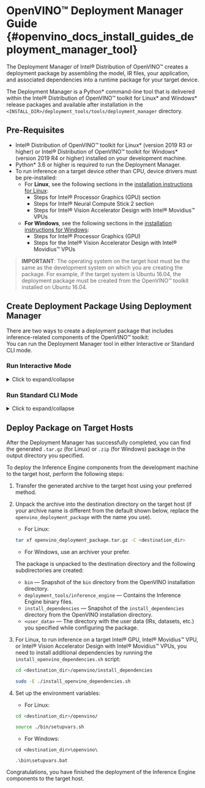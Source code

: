 # OpenVINO™ Deployment Manager Guide {#openvino_docs_install_guides_deployment_manager_tool}

The Deployment Manager of Intel® Distribution of OpenVINO™ creates a deployment package by assembling the model, IR files, your application, and associated dependencies into a runtime package for your target device.

The Deployment Manager is a Python\* command-line tool that is delivered within the Intel® Distribution of OpenVINO™ toolkit for Linux\* and Windows\* release packages and available after installation in the `<INSTALL_DIR>/deployment_tools/tools/deployment_manager` directory.

## Pre-Requisites

* Intel® Distribution of OpenVINO™ toolkit for Linux\* (version 2019 R3 or higher) or Intel® Distribution of OpenVINO™ toolkit for Windows\* (version 2019 R4 or higher) installed on your development machine.
* Python\* 3.6 or higher is required to run the Deployment Manager.
* To run inference on a target device other than CPU, device drivers must be pre-installed:
   * For **Linux**, see the following sections in the [installation instructions for Linux](../install_guides/installing_openvino_linux.md): 
     * Steps for Intel® Processor Graphics (GPU) section 
     * Steps for Intel® Neural Compute Stick 2 section
     * Steps for Intel® Vision Accelerator Design with Intel® Movidius™ VPUs
   * **For Windows**, see the following sections in the [installation instructions for Windows](../install_guides/installing_openvino_windows.md):
     * Steps for Intel® Processor Graphics (GPU)
     * Steps for the Intel® Vision Accelerator Design with Intel® Movidius™ VPUs
     

> **IMPORTANT**: The operating system on the target host must be the same as the development system on which you are creating the package. For example, if the target system is Ubuntu 16.04, the deployment package must be created from the OpenVINO™ toolkit installed on Ubuntu 16.04.     

## Create Deployment Package Using Deployment Manager

There are two ways to create a deployment package that includes inference-related components of the OpenVINO™ toolkit: <br>
You can run the Deployment Manager tool in either Interactive or Standard CLI mode.

### Run Interactive Mode
<details>
  <summary>Click to expand/collapse</summary>
  
Interactive mode provides a user-friendly command-line interface that will guide you through the process with text prompts.

1. To launch the Deployment Manager in the interactive mode, open a new terminal window, go to the Deployment Manager tool directory and run the tool script without parameters:
   ```sh
   <INSTALL_DIR>/deployment_tools/tools/deployment_manager
   ```
   ```sh
   ./deployment_manager.py
   ``` 
2. The target device selection dialog is displayed:
![Deployment Manager selection dialog](../img/selection_dialog.png "Deployment Manager selection dialog")
Use the options provided on the screen to complete selection of the target devices and press **Enter** to proceed to the package generation dialog. if you want to interrupt the generation process and exit the program, type **q** and press **Enter**.
3. Once you accept the selection, the package generation dialog is displayed:
![Deployment Manager configuration dialog](../img/configuration_dialog.png "Deployment Manager configuration dialog")
   1. The target devices you have selected at the previous step appear on the screen. If you want to change the selection, type **b** and press **Enter** to go back to the previous screen. 
   
   2. Use the options provided to configure the generation process, or use the default settings.
   
   3. Once all the parameters are set, type **g** and press **Enter** to generate the package for the selected target devices. If you want to interrupt the generation process and exit the program, type **q** and press **Enter**.

The script successfully completes and the deployment package is generated in the output directory specified. 
</details>

### Run Standard CLI Mode
<details>
  <summary>Click to expand/collapse</summary>

Alternatively, you can run the Deployment Manager tool in the standard CLI mode. In this mode, you specify the target devices and other parameters as command-line arguments of the Deployment Manager Python script. This mode facilitates integrating the tool in an automation pipeline.

To launch the Deployment Manager tool in the standard mode, open a new terminal window, go to the Deployment Manager tool directory and run the tool command with the following syntax:
```sh
./deployment_manager.py <--targets> [--output_dir] [--archive_name] [--user_data]
```

The following options are available:

* `<--targets>` — (Mandatory) List of target devices to run inference. To specify more than one target, separate them with spaces. For example: `--targets cpu gpu vpu`. You can get a list of currently available targets running the tool's help: 
   ```sh
   ./deployment_manager.py -h
   ```
*	`[--output_dir]` — (Optional) Path to the output directory. By default, it set to your home directory.

*	`[--archive_name]` — (Optional) Deployment archive name without extension. By default, it set to `openvino_deployment_package`.

*	`[--user_data]` — (Optional) Path to a directory with user data (IRs, models, datasets, etc.) required for inference. By default, it's set to `None`, which means that the user data are already present on the target host machine.

The script successfully completes and the deployment package is generated in the output directory specified.
</details>

## Deploy Package on Target Hosts

After the Deployment Manager has successfully completed, you can find the generated `.tar.gz` (for Linux) or `.zip` (for Windows) package in the output directory you specified. 

To deploy the Inference Engine components from the development machine to the target host, perform the following steps:

1. Transfer the generated archive to the target host using your preferred method.

2. Unpack the archive into the destination directory on the target host (if your archive name is different from the default shown below, replace the `openvino_deployment_package` with the name you use).
   * For Linux:
   ```sh
   tar xf openvino_deployment_package.tar.gz -C <destination_dir>
   ```
   * For Windows, use an archiver your prefer.  
   
   The package is unpacked to the destination directory and the following subdirectories are created:
      * `bin` — Snapshot of the `bin` directory from the OpenVINO installation directory.
      * `deployment_tools/inference_engine` — Contains the Inference Engine binary files.
      * `install_dependencies` — Snapshot of the `install_dependencies` directory from the OpenVINO installation directory.
      * `<user_data>` — The directory with the user data (IRs, datasets, etc.) you specified while configuring the package.
3. For Linux, to run inference on a target Intel® GPU, Intel® Movidius™ VPU, or Intel® Vision Accelerator Design with Intel® Movidius™ VPUs, you need to install additional dependencies by running the `install_openvino_dependencies.sh` script:
   ```sh
   cd <destination_dir>/openvino/install_dependencies
   ```
   ```sh
   sudo -E ./install_openvino_dependencies.sh
   ```
4. Set up the environment variables:
   * For Linux:
   ```sh
   cd <destination_dir>/openvino/
   ```
   ```sh
   source ./bin/setupvars.sh
   ```
   * For Windows:
   ```
   cd <destination_dir>\openvino\
   ```
   ```
   .\bin\setupvars.bat
   ```

Congratulations, you have finished the deployment of the Inference Engine components to the target host. 